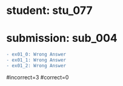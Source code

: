 # student: stu_077
# submission: sub_004

```diff
- ex01_0: Wrong Answer
- ex01_1: Wrong Answer
- ex01_2: Wrong Answer
```
#incorrect=3
#correct=0
